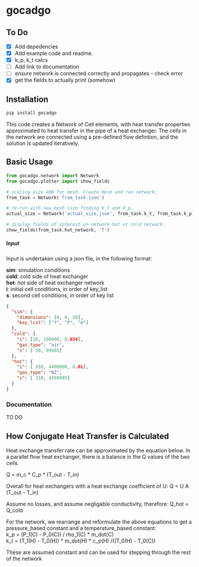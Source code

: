 # gocadgo

## To Do

- [x] Add depedencies <br>
- [x] Add example code and readme. <br>
- [x] k_p, k_t calcs <br>
- [ ] Add link to documentation <br>
- [ ] ensure network is connected correctly and propagates - check error <br>
- [x] get the fields to actually print (somehow) <br>

## Installation

```bash
pip install gocadgo
```

This code creates a Network of Cell elements, with heat transfer properties approximated to heat transfer in the pipe of
a heat exchanger. The cells in the network are connected using a pre-defined flow defintion, and the solution is updated
iteratively.

## Basic Usage

```python
from gocadgo.network import Network
from gocadgo.plotter import show_fields

# scaling size 400 for mesh. Create mesh and run network:
from_task = Network('from_task.json')

# re-run with new mesh size finding k_t and k_p.
actual_size = Network('actual_size.json', from_task.k_t, from_task.k_p)

# display fields of interest on network hot or cold network:
show_fields(from_task.hot_network, 'T')
```
##### Input
Input is undertaken using a json file, in the following format:  <br>

**sim**: simulation conditions <br>
**cold**: cold side of heat exchanger <br>
**hot**: hot side of heat exchanger network  <br>
**i**: initial cell conditions, in order of key_list <br>
**s**: second cell conditions, in order of key list <br>
```json
{
  "sim": {
    "dimensions": [8, 8, 20],
    "key_list": ["T", "P", "m"]
  },
  "cold": {
    "i": [20, 100000, 0.034],
    "gas_type": "air",
    "s": [ 30, 99985]
  },
  "hot": {
    "i": [ 350, 4400000, 0.01],
    "gas_type": "N2",
    "s": [ 318, 4399995]
  }
}
```

### Documentation
TO DO 
## How Conjugate Heat Transfer is Calculated

Heat exchange transfer rate can be approximated by the equation below. In a parallel flow heat exchanger, there is a
balance in the Q values of the two cells.

Q = m_c * C_p * (T_out - T_in)

Overall for heat exchangers with a heat exchange coefficient of U: 
Q = U A (T_out - T_in)

Assume no losses, and assume negligable conductivity, therefore: 
Q_hot = Q_cold

For the network, we rearrange and reformulate the above equations to get a pressure_based constant and a temperature_based constant:  
k_p = (P_1(C) - P_0(C)) / rho_1(C) * m_dot(C) <br>
k_t = (T_1(H) - T_0(H)) * m_dot(H) * c_p(H) /((T_0(H) - T_0(C))

These are assumed constant and can be used for stepping through the rest of the network


